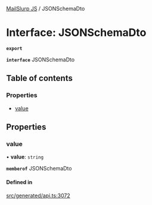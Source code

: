[MailSlurp JS](../README.md) / JSONSchemaDto

# Interface: JSONSchemaDto

**`export`**

**`interface`** JSONSchemaDto

## Table of contents

### Properties

- [value](JSONSchemaDto.md#value)

## Properties

### value

• **value**: `string`

**`memberof`** JSONSchemaDto

#### Defined in

[src/generated/api.ts:3072](https://github.com/mailslurp/mailslurp-client/blob/5a5ba59/src/generated/api.ts#L3072)

